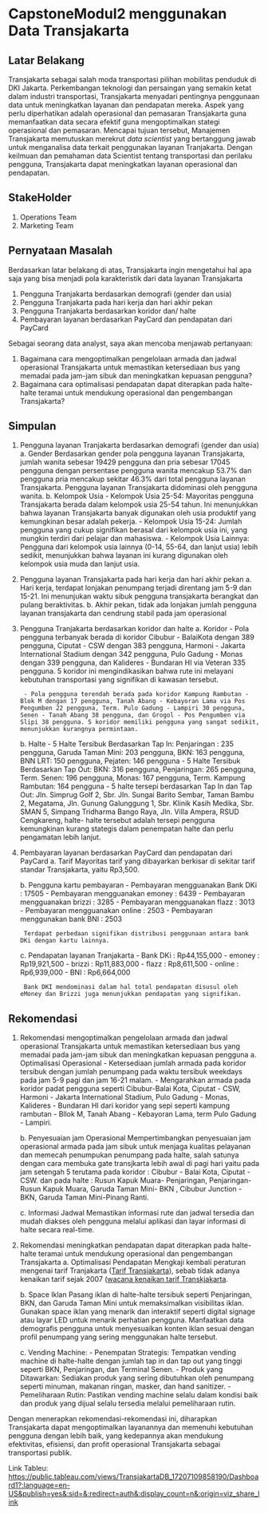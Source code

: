 # CapstoneModul2 menggunakan Data Transjakarta
## Latar Belakang
Transjakarta sebagai salah moda transportasi pilihan mobilitas penduduk di DKI Jakarta. Perkembangan teknologi dan persaingan yang semakin ketat dalam industri transportasi, Transjakarta menyadari pentingnya penggunaan data untuk meningkatkan layanan dan pendapatan mereka. Aspek yang perlu diperhatikan adalah operasional dan pemasaran Transjakarta guna memanfaatkan data secara efektif guna mengoptimalkan stategi operasional dan pemasaran.
Mencapai tujuan tersebut, Manajemen Transjakarta memutuskan merekrut *data scientist* yang bertanggung jawab untuk menganalisa data terkait penggunakan layanan Tranjakarta. Dengan keilmuan dan pemahaman data Scientist tentang transportasi dan perilaku pengguna, Transjakarta dapat meningkatkan layanan operasional dan pendapatan.

## StakeHolder
1. Operations Team
2. Marketing Team

## Pernyataan Masalah
Berdasarkan latar belakang di atas, Transjakarta ingin mengetahui hal apa saja yang bisa menjadi pola karakteristik dari data layanan Transjakarta
  1. Pengguna Tranjakarta berdasarkan demografi (gender dan usia)
  2. Pengguna Tranjakarta pada hari kerja dan hari akhir pekan
  3. Pengguna Tranjakarta berdasarkan koridor dan/ halte
  4. Pembayaran layanan berdasarkan PayCard dan pendapatan dari PayCard

Sebagai seorang data analyst, saya akan mencoba menjawab pertanyaan:
  1. Bagaimana cara mengoptimalkan pengelolaan armada dan jadwal operasional Transjakarta untuk memastikan ketersediaan bus yang memadai pada jam-jam sibuk dan meningkatkan kepuasan pengguna?
  2. Bagaimana cara optimalisasi pendapatan dapat diterapkan pada halte-halte teramai untuk mendukung operasional dan pengembangan Transjakarta?

## Simpulan
  1. Pengguna layanan Tranjakarta berdasarkan demografi (gender dan usia)
      a. Gender
          Berdasarkan gender pola pengguna layanan Transjakarta, jumlah wanita sebesar 19429 pengguna dan pria sebesar 17045 pengguna dengan persentase pengguna wanita mencakup 53.7% dan pengguna pria mencakup sekitar 46.3% dari total pengguna layanan Transjakarta. Pengguna layanan Transjakarta didominasi oleh pengguna wanita.
      b. Kelompok Usia
          - Kelompok Usia 25-54: Mayoritas pengguna Transjakarta berada dalam kelompok usia 25-54 tahun. Ini menunjukkan bahwa layanan    Transjakarta banyak digunakan oleh usia produktif yang kemungkinan besar adalah pekerja.
          - Kelompok Usia 15-24: Jumlah pengguna yang cukup signifikan berasal dari kelompok usia ini, yang mungkin terdiri dari pelajar  dan mahasiswa.
          - Kelompok Usia Lainnya: Pengguna dari kelompok usia lainnya (0-14, 55-64, dan lanjut usia) lebih sedikit, menunjukkan bahwa    layanan ini kurang digunakan oleh kelompok usia muda dan lanjut usia.
          
  2. Pengguna layanan Transjakarta pada hari kerja dan hari akhir pekan
      a. Hari kerja, terdapat lonjakan penumpang terjadi direntang jam 5-9 dan 15-21. Ini menunjukan waktu sibuk pengguna transjakarta berangkat dan pulang beraktivitas.
      b. Akhir pekan, tidak ada lonjakan jumlah pengguna layanan transjakarta dan cendrung stabil pada jam operasional
  
  3. Pengguna Tranjakarta berdasarkan koridor dan halte
      a. Koridor 
          - Pola pengguna terbanyak berada di koridor Cibubur - BalaiKota  dengan 389 pengguna, Ciputat - CSW dengan 383 pengguna, Harmoni - Jakarta International Stadium dengan 342 pengguna, Pulo Gadung - Monas dengan 339 pengguna, dan Kalideres - Bundaran HI via Veteran 335 pengguna. 5 koridor ini mengindikasikan bahwa rute ini melayani kebutuhan transportasi yang signifikan di kawasan tersebut.
  
          - Pola pengguna terendah berada pada koridor Kampung Rambutan - Blok M dengan 17 pengguna, Tanah Abang - Kebayoran Lama via Pos Pengumben 22 pengguna, Term. Pulo Gadung - Lampiri 30 pengguna, Senen - Tanah Abang 38 pengguna, dan Grogol - Pos Pengumben via Slipi 38 pengguna. 5 koridor memiliki pengguna yang sangat sedikit, menunjukkan kurangnya permintaan.
  
      b. Halte
          - 5 Halte Tersibuk Berdasarkan Tap In: Penjaringan : 235 pengguna, Garuda Taman Mini: 203 pengguna, BKN: 163 pengguna, BNN LRT: 150 pengguna, Pejaten: 146 pengguna
          - 5 Halte Tersibuk Berdasarkan Tap Out: BKN: 316 pengguna, Penjaringan: 265 pengguna, Term. Senen: 196 pengguna, Monas: 167 pengguna, Term. Kampung Rambutan: 164 pengguna
          - 5 halte tersepi berdasarkan Tap In dan Tap Out: Jln. Simprug Golf 2, Sbr. Jln. Sungai Barito Sembar, Taman Bambu 2, Megatama, Jln. Gunung Galunggung 1, Sbr. Klinik Kasih Medika, Sbr. SMAN 5, Simpang Tridharma Bango Raya, Jln. Villa Ampera, RSUD Cengkareng, halte- halte tersebut adalah tersepi pengguna kemungkinan kurang stategis dalam penempatan halte dan perlu pengamatan lebih lanjut.
      
  
  4. Pembayaran layanan berdasarkan PayCard dan pendapatan dari PayCard
      a. Tarif
          Mayoritas tarif yang dibayarkan berkisar di sekitar tarif standar Transjakarta, yaitu Rp3,500.
  
      b. Pengguna kartu pembayaran
          - Pembayaran mengguanakan Bank DKi : 17505
          - Pembayaran mengguanakan emoney : 6439 
          - Pembayaran mengguanakan brizzi : 3285 
          - Pembayaran mengguanakan flazz : 3013
          - Pembayaran mengguanakan online : 2503 
          - Pembayaran menggunakan bank BNI : 2503 
  
          Terdapat perbedaan signifikan distribusi penggunaan antara bank DKi dengan kartu lainnya.
  
      c. Pendapatan layanan Tranjakarta
          - Bank DKi  : Rp44,155,000
          - emoney    : Rp19,921,500
          - brizzi    : Rp11,883,000
          - flazz     : Rp8,611,500
          - online    : Rp6,939,000
          - BNI       : Rp6,664,000
  
          Bank DKI mendominasi dalam hal total pendapatan disusul oleh eMoney dan Brizzi juga menunjukkan pendapatan yang signifikan.
        
## Rekomendasi
  1. Rekomendasi mengoptimalkan pengelolaan armada dan jadwal operasional Transjakarta untuk memastikan ketersediaan bus yang memadai pada jam-jam sibuk dan meningkatkan kepuasan pengguna
      a. Optimalisasi Operasional
          - Ketersediaan jumlah armada pada koridor tersibuk dengan jumlah penumpang pada waktu tersibuk weekdays pada jam 5-9 pagi dan jam 16-21 malam.
          - Mengarahkan armada pada koridor padat pengguna seperti Cibubur-Balai Kota, Ciputat - CSW, Harmoni - Jakarta International Stadium, Pulo Gadung - Monas, Kalideres - Bundaran HI dari koridor yang sepi seperti kampung rambutan - Bllok M, Tanah Abang - Kebayoran Lama, term Pulo Gadung - Lampiri.
  
      b. Penyesuaian jam Operasional
          Mempertimbangkan penyesuaian jam operasional armada pada jam sibuk untuk menjaga kualitas pelayanan dan memecah penumpukan penumpang pada halte, salah satunya dengan cara membuka gate transjkarta lebih awal di pagi hari yaitu pada jam setengah 5 terutama pada koridor : Cibubur - Balai Kota, Ciputat - CSW. dan pada halte : Rusun Kapuk Muara- Penjaringan, Penjaringan-Rusun Kapuk Muara, Garuda Taman Mini- BKN , Cibubur Junction - BKN, Garuda Taman Mini-Pinang Ranti.
  
      c. Informasi Jadwal
          Memastikan informasi rute dan jadwal tersedia dan mudah diakses oleh pengguna melalui aplikasi dan layar informasi di halte secara real-time.
      
  2. Rekomendasi meningkatkan pendapatan dapat diterapkan pada halte-halte teramai untuk mendukung operasional dan pengembangan Transjakarta
      a. Optimalisasi Pendapatan
          Mengkaji kembali peraturan mengenai tarif Tranjakarta ([Tarif Transjakarta](https://transjakarta.co.id/faq-transjakarta/)), sebab tidak adanya kenaikan tarif sejak 2007 ([wacana kenaikan tarif Transkjakarta](https://megapolitan.kompas.com/read/2024/04/18/12005371/).
          
      b. Space Iklan
          Pasang iklan di halte-halte tersibuk seperti Penjaringan, BKN, dan Garuda Taman Mini untuk memaksimalkan visibilitas iklan. Gunakan space iklan yang menarik dan interaktif seperti digital signage atau layar LED untuk menarik perhatian pengguna. Manfaatkan data demografis pengguna untuk menyesuaikan konten iklan sesuai dengan profil penumpang yang sering menggunakan halte tersebut.
  
      c. Vending Machine:
          - Penempatan Strategis: Tempatkan vending machine di halte-halte dengan jumlah tap in dan tap out yang tinggi seperti BKN, Penjaringan, dan Terminal Senen.
          - Produk yang Ditawarkan: Sediakan produk yang sering dibutuhkan oleh penumpang seperti minuman, makanan ringan, masker, dan hand sanitizer.
          - Pemeliharaan Rutin: Pastikan vending machine selalu dalam kondisi baik dan produk yang dijual selalu tersedia melalui pemeliharaan rutin.

Dengan menerapkan rekomendasi-rekomendasi ini, diharapkan Transjakarta dapat mengoptimalkan layanannya dan memenuhi kebutuhan pengguna dengan lebih baik, yang kedepannya akan mendukung efektivitas, efisiensi, dan profit operasional Transjakarta sebagai transportasi publik.

Link Tableu: https://public.tableau.com/views/TransjakartaDB_17207109858190/Dashboard1?:language=en-US&publish=yes&:sid=&:redirect=auth&:display_count=n&:origin=viz_share_link

